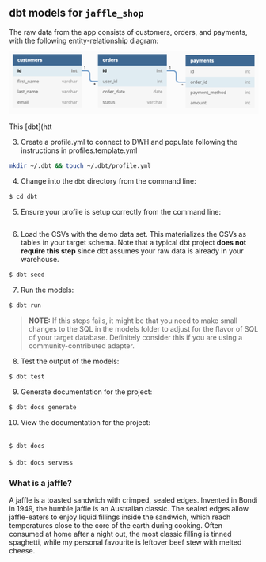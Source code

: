 ## dbt models for `jaffle_shop`

The raw data from the app consists of customers, orders, and payments, with the
following entity-relationship diagram:

![Jaffle Shop ERD](./dbt/etc/jaffle_shop_erd.png)

This [dbt](htt







3. Create a profile.yml to connect to DWH and populate following the instructions in profiles.template.yml

```bash
mkdir ~/.dbt && touch ~/.dbt/profile.yml
```

4. Change into the `dbt` directory from the command line:

```bash
$ cd dbt
```

5. Ensure your profile is setup correctly from the command line:

```bash
```

6. Load the CSVs with the demo data set. This materializes the CSVs as tables in
  your target schema. Note that a typical dbt project **does not require this
  step** since dbt assumes your raw data is already in your warehouse.

```bash
$ dbt seed
```

7. Run the models:

```bash
$ dbt run
```

> **NOTE:** If this steps fails, it might be that you need to make small changes to the SQL in the models folder to adjust for the flavor of SQL of your target database. Definitely consider this if you are using a community-contributed adapter.

8. Test the output of the models:

```bash
$ dbt test
```

9. Generate documentation for the project:

```bash
$ dbt docs generate
```

10. View the documentation for the project:

```bash

$ dbt docs 

$ dbt docs servess

```

### What is a jaffle?

A jaffle is a toasted sandwich with crimped, sealed edges. Invented in Bondi in 1949, the humble jaffle is an Australian classic. The sealed edges allow jaffle-eaters to enjoy liquid fillings inside the sandwich, which reach temperatures close to the core of the earth during cooking. Often consumed at home after a night out, the most classic filling is tinned spaghetti, while my personal favourite is leftover beef stew with melted cheese.

